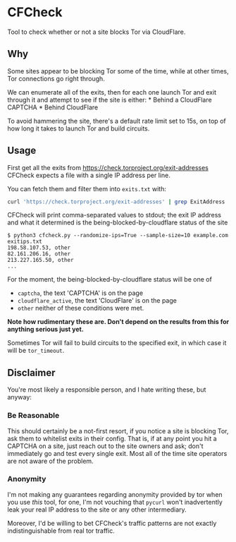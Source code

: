 # CFCheck

Tool to check whether or not a site blocks Tor via CloudFlare.

## Why
Some sites appear to be blocking Tor some of the time, while at other
times, Tor connections go right through.

We can enumerate all of the exits, then for each one launch Tor and exit
through it and attempt to see if the site is either:
    * Behind a CloudFlare CAPTCHA
    * Behind CloudFlare

To avoid hammering the site, there's a default rate limit set to 15s, on top of
how long it takes to launch Tor and build circuits.

## Usage
First get all the exits from https://check.torproject.org/exit-addresses
CFCheck expects a file with a single IP address per line.

You can fetch them and filter them into `exits.txt` with:
```bash
curl 'https://check.torproject.org/exit-addresses' | grep ExitAddress | cut -d ' ' -f 2 > exits.txt
```

CFCheck will print comma-separated values to stdout; the exit IP address and
what it determined is the being-blocked-by-cloudflare status of the site

```
$ python3 cfcheck.py --randomize-ips=True --sample-size=10 example.com exitips.txt
198.58.107.53, other
82.161.206.16, other
213.227.165.50, other
...
```

For the moment, the being-blocked-by-cloudflare status will be one of
* `captcha`, the text 'CAPTCHA' is on the page
* `cloudflare_active`, the text 'CloudFlare' is on the page
* `other` neither of these conditions were met.

**Note how rudimentary these are. Don't depend on the results from this for anything serious just yet.**

Sometimes Tor will fail to build circuits to the specified exit, in which case it will be `tor_timeout`.

## Disclaimer
You're most likely a responsible person, and I hate writing these, but anyway:

### Be Reasonable
This should certainly be a not-first resort, if you notice a site is blocking
Tor, ask them to whitelist exits in their config.
That is, if at any point you hit a CAPTCHA on a site, just reach out to the
site owners and ask; don't immediately go and test every single exit.
Most all of the time site operators are not aware of the problem.

### Anonymity
I'm not making any guarantees regarding anonymity provided by tor when you use
_this_ tool, for one, I'm not vouching that `pycurl` won't inadvertently leak
your real IP address to the site or any other intermediary.

Moreover, I'd be willing to bet CFCheck's traffic patterns are not exactly
indistinguishable from real tor traffic.
